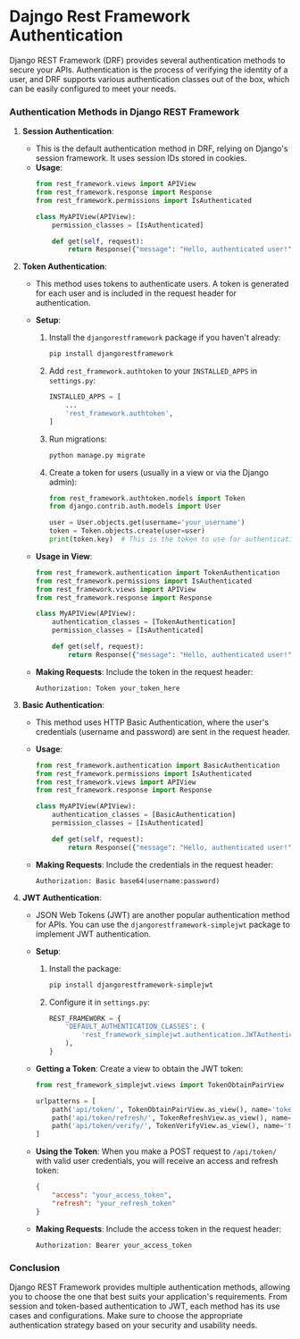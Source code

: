 # Dajngo Rest Framework Authentication

Django REST Framework (DRF) provides several authentication methods to secure your APIs. 
Authentication is the process of verifying the identity of a user, and DRF supports
various authentication classes out of the box, which can be easily configured to meet your needs.

### Authentication Methods in Django REST Framework

1. **Session Authentication**:
   - This is the default authentication method in DRF, relying on Django's session framework. It uses session IDs stored in cookies.
   - **Usage**:
     ```python
     from rest_framework.views import APIView
     from rest_framework.response import Response
     from rest_framework.permissions import IsAuthenticated

     class MyAPIView(APIView):
         permission_classes = [IsAuthenticated]

         def get(self, request):
             return Response({"message": "Hello, authenticated user!"})
     ```

2. **Token Authentication**:
   - This method uses tokens to authenticate users. A token is generated for each user and is included in the request header for authentication.
   - **Setup**:
     1. Install the `djangorestframework` package if you haven't already:
        ```bash
        pip install djangorestframework
        ```
     2. Add `rest_framework.authtoken` to your `INSTALLED_APPS` in `settings.py`:
        ```python
        INSTALLED_APPS = [
            ...
            'rest_framework.authtoken',
        ]
        ```
     3. Run migrations:
        ```bash
        python manage.py migrate
        ```
     4. Create a token for users (usually in a view or via the Django admin):
        ```python
        from rest_framework.authtoken.models import Token
        from django.contrib.auth.models import User

        user = User.objects.get(username='your_username')
        token = Token.objects.create(user=user)
        print(token.key)  # This is the token to use for authentication
        ```

   - **Usage in View**:
     ```python
     from rest_framework.authentication import TokenAuthentication
     from rest_framework.permissions import IsAuthenticated
     from rest_framework.views import APIView
     from rest_framework.response import Response

     class MyAPIView(APIView):
         authentication_classes = [TokenAuthentication]
         permission_classes = [IsAuthenticated]

         def get(self, request):
             return Response({"message": "Hello, authenticated user!"})
     ```

   - **Making Requests**:
     Include the token in the request header:
     ```
     Authorization: Token your_token_here
     ```

3. **Basic Authentication**:
   - This method uses HTTP Basic Authentication, where the user's credentials (username and password) are sent in the request header.
   - **Usage**:
     ```python
     from rest_framework.authentication import BasicAuthentication
     from rest_framework.permissions import IsAuthenticated
     from rest_framework.views import APIView
     from rest_framework.response import Response

     class MyAPIView(APIView):
         authentication_classes = [BasicAuthentication]
         permission_classes = [IsAuthenticated]

         def get(self, request):
             return Response({"message": "Hello, authenticated user!"})
     ```

   - **Making Requests**:
     Include the credentials in the request header:
     ```
     Authorization: Basic base64(username:password)
     ```

4. **JWT Authentication**:
   - JSON Web Tokens (JWT) are another popular authentication method for APIs. You can use the `djangorestframework-simplejwt` package to implement JWT authentication.
   - **Setup**:
     1. Install the package:
        ```bash
        pip install djangorestframework-simplejwt
        ```
     2. Configure it in `settings.py`:
        ```python
        REST_FRAMEWORK = {
            'DEFAULT_AUTHENTICATION_CLASSES': (
                'rest_framework_simplejwt.authentication.JWTAuthentication',
            ),
        }
        ```

   - **Getting a Token**:
     Create a view to obtain the JWT token:
     ```python
     from rest_framework_simplejwt.views import TokenObtainPairView

     urlpatterns = [
         path('api/token/', TokenObtainPairView.as_view(), name='token_obtain_pair'),
         path('api/token/refresh/', TokenRefreshView.as_view(), name='token_refresh'),
         path('api/token/verify/', TokenVerifyView.as_view(), name='token_verify'),
     ]
     ```

   - **Using the Token**:
     When you make a POST request to `/api/token/` with valid user credentials, you will receive an access and refresh token:
     ```json
     {
         "access": "your_access_token",
         "refresh": "your_refresh_token"
     }
     ```

   - **Making Requests**:
     Include the access token in the request header:
     ```
     Authorization: Bearer your_access_token
     ```

### Conclusion

Django REST Framework provides multiple authentication methods, allowing you to choose the one that best suits your application's requirements. 
From session and token-based authentication to JWT, each method has its use cases and configurations.
Make sure to choose the appropriate authentication strategy based on your security and usability needs.
